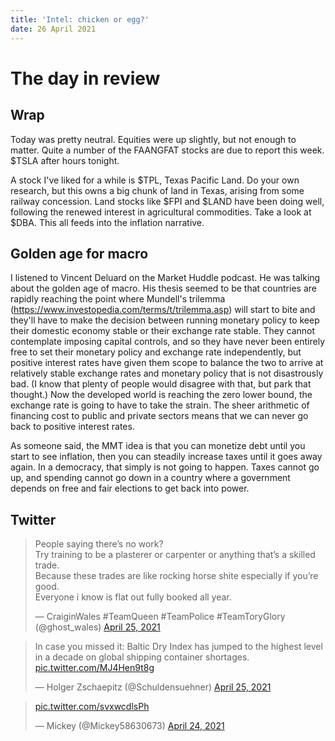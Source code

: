 ```yaml
---
title: 'Intel: chicken or egg?'
date: 26 April 2021
---
```


# The day in review

## Wrap

Today was pretty neutral.
Equities were up slightly, but not enough to matter.
Quite a number of the FAANGFAT stocks are due to report this week. $TSLA after hours tonight.

A stock I've liked for a while is $TPL, Texas Pacific Land. Do your own research, but this owns a big chunk of land in Texas, arising from some railway concession.
Land stocks like $FPI and $LAND have been doing well, following the renewed interest in agricultural commodities. Take a look at $DBA.
This all feeds into the inflation narrative.

## Golden age for macro

I listened to Vincent Deluard on the Market Huddle podcast.
He was talking about the golden age of macro. His thesis seemed to be that countries are rapidly reaching the point where Mundell's trilemma (https://www.investopedia.com/terms/t/trilemma.asp) will start to bite and they'll have to make the decision between running monetary policy to keep their domestic economy stable or their exchange rate stable. They cannot contemplate imposing capital controls, and so they have never been entirely free to set their monetary policy and exchange rate independently, but positive interest rates have given them scope to balance the two to arrive at relatively stable exchange rates and monetary policy that is not disastrously bad.
(I know that plenty of people would disagree with that, but park that thought.) Now the developed world is reaching the zero lower bound, the exchange rate is going to have to take the strain. The sheer arithmetic of financing cost to public and private sectors means that we can never go back to positive interest rates.

As someone said, the MMT idea is that you can monetize debt until you start to see inflation, then you can steadily increase taxes until it goes away again.
In a democracy, that simply is not going to happen. Taxes cannot go up, and spending cannot go down in a country where a government depends on free and fair elections to get back into power.

## Twitter

<blockquote class="twitter-tweet"><p lang="en" dir="ltr">People saying there’s no work?<br>Try training to be a plasterer or carpenter or anything that’s a skilled trade.<br>Because these trades are like rocking horse shite especially if you’re good.<br>Everyone i know is flat out fully booked all year.</p>&mdash; CraiginWales #TeamQueen #TeamPolice #TeamToryGlory (@ghost_wales) <a href="https://twitter.com/ghost_wales/status/1386287519839494144?ref_src=twsrc%5Etfw">April 25, 2021</a></blockquote> <script async src="https://platform.twitter.com/widgets.js" charset="utf-8"></script> 

<blockquote class="twitter-tweet"><p lang="en" dir="ltr">In case you missed it: Baltic Dry Index has jumped to the highest level in a decade on global shipping container shortages. <a href="https://t.co/MJ4Hen9t8g">pic.twitter.com/MJ4Hen9t8g</a></p>&mdash; Holger Zschaepitz (@Schuldensuehner) <a href="https://twitter.com/Schuldensuehner/status/1386401625405894658?ref_src=twsrc%5Etfw">April 25, 2021</a></blockquote> <script async src="https://platform.twitter.com/widgets.js" charset="utf-8"></script> 

<blockquote class="twitter-tweet"><p lang="und" dir="ltr"><a href="https://t.co/svxwcdlsPh">pic.twitter.com/svxwcdlsPh</a></p>&mdash; Mickey (@Mickey58630673) <a href="https://twitter.com/Mickey58630673/status/1386077518227296263?ref_src=twsrc%5Etfw">April 24, 2021</a></blockquote> <script async src="https://platform.twitter.com/widgets.js" charset="utf-8"></script> 
